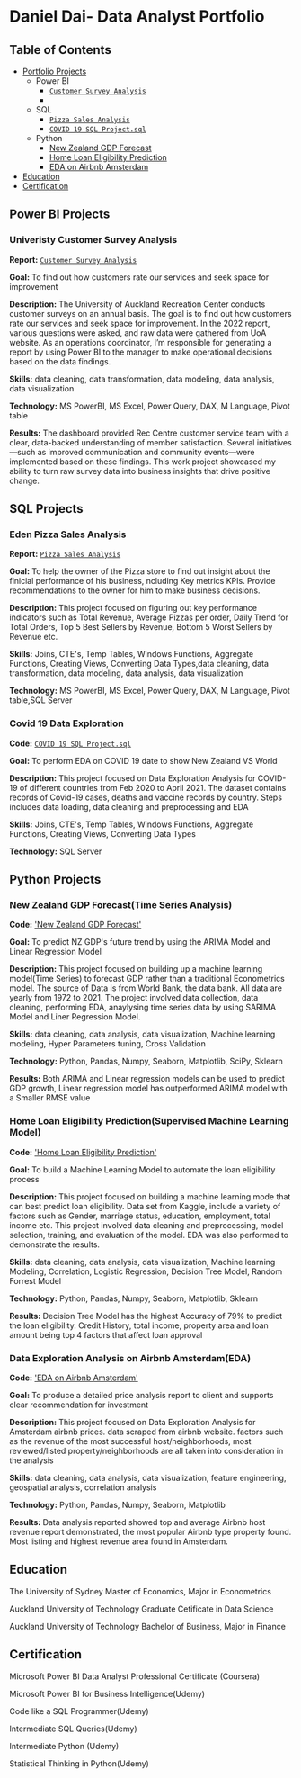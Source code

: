 # Daniel Dai- Data Analyst Portfolio

## Table of Contents

- [Portfolio Projects](https://github.com/dandai509/Data-Analysis-Portfolio?tab=readme-ov-file#daniel-dai--data-analyst-portfolio)
  - Power BI
    - [`Customer Survey Analysis`](https://github.com/dandai509/PowerBI-University-Customer-Survey-Analysis)
    - 
  - SQL
    - [`Pizza Sales Analysis`](https://github.com/dandai509/SQL-Power-BI-Pizza-Sales-Analysis-)
    - [`COVID 19 SQL Project.sql`](https://github.com/dandai509/Data-Analysis-Portfolio/blob/main/COVID%2019%20SQL%20Project.sql)
  - Python
    - [New Zealand GDP Forecast](https://github.com/dandai509/IOD/blob/main/Capstone%20project-%20NZ%20GDP%20Forecasting(Final).ipynb)
    - [Home Loan Eligibility Prediction](https://github.com/dandai509/Data-Analysis-Portfolio/blob/main/Mini%20Project%203%20-%20Home%20Loan%20Prediction.ipynb)
    - [EDA on Airbnb Amsterdam](https://github.com/dandai509/Data-Analysis-Portfolio/blob/main/Mini%20project.ipynb)
- [Education](https://github.com/dandai509/Data-Analysis-Portfolio?tab=readme-ov-file#education)  
- [Certification](https://github.com/dandai509/Data-Analysis-Portfolio?tab=readme-ov-file#certificates)

## Power BI Projects

### Univeristy Customer Survey Analysis

**Report:** [`Customer Survey Analysis`](https://github.com/dandai509/PowerBI-University-Customer-Survey-Analysis)

**Goal:** To find out how customers rate our services and seek space for improvement

**Description:** The University of Auckland Recreation Center conducts customer surveys on an annual basis. The goal is to find out how customers rate our services and seek space for improvement. In the 2022 report, various questions were asked, and raw data were gathered from UoA website. As an operations coordinator, I’m responsible for generating a report by using Power BI to the manager to make operational decisions based on the data findings.

**Skills:** data cleaning, data transformation, data modeling, data analysis, data visualization

**Technology:** MS PowerBI, MS Excel, Power Query, DAX, M Language, Pivot table

**Results:** The dashboard provided Rec Centre customer service team with a clear, data-backed understanding of member satisfaction. Several initiatives—such as improved communication and community events—were implemented based on these findings. This work project showcased my ability to turn raw survey data into business insights that drive positive change.

## SQL Projects

### Eden Pizza Sales Analysis

**Report:** [`Pizza Sales Analysis`](https://github.com/dandai509/SQL-Power-BI-Pizza-Sales-Analysis-)

**Goal:** To help the owner of the Pizza store to find out insight about the finicial performance of his business, ncluding Key metrics KPIs. Provide recommendations to the owner for him to make business decisions.

**Description:** This project focused on figuring out key performance indicators such as Total Revenue, Average Pizzas per order, Daily Trend for Total Orders, Top 5 Best Sellers by Revenue, Bottom 5 Worst Sellers by Revenue etc.

**Skills:** Joins, CTE's, Temp Tables, Windows Functions, Aggregate Functions, Creating Views, Converting Data Types,data cleaning, data transformation, data modeling, data analysis, data visualization

**Technology:** MS PowerBI, MS Excel, Power Query, DAX, M Language, Pivot table,SQL Server

### Covid 19 Data Exploration

**Code:** [`COVID 19 SQL Project.sql`](https://github.com/dandai509/Data-Analysis-Portfolio/blob/main/COVID%2019%20SQL%20Project.sql)

**Goal:** To perform EDA on COVID 19 date to show New Zealand VS World

**Description:** This project focused on Data Exploration Analysis for COVID-19 of different countries from Feb 2020 to April 2021. The dataset contains records of Covid-19 cases, deaths and vaccine records by country. Steps includes data loading, data cleaning and preprocessing and EDA 

**Skills:** Joins, CTE's, Temp Tables, Windows Functions, Aggregate Functions, Creating Views, Converting Data Types

**Technology:** SQL Server

## Python Projects

### New Zealand GDP Forecast(Time Series Analysis)

**Code:** ['New Zealand GDP Forecast'](https://github.com/dandai509/IOD/blob/main/Capstone%20project-%20NZ%20GDP%20Forecasting(Final).ipynb)

**Goal:** To predict NZ GDP's future trend by using the ARIMA Model and Linear Regression Model

**Description:** This project focused on building up a machine learning model(Time Series) to forecast GDP rather than a traditional Econometrics model. The source of Data is from World Bank, the data bank. All data are yearly from 1972 to 2021. The project involved data collection, data cleaning, performing EDA, anaylysing time series data by using SARIMA Model and Liner Regression Model.

**Skills:** data cleaning, data analysis, data visualization, Machine learning modeling, Hyper Parameters tuning, Cross Validation

**Technology:** Python, Pandas, Numpy, Seaborn, Matplotlib, SciPy, Sklearn

**Results:** Both ARIMA and Linear regression models can be used to predict GDP growth, Linear regression model has outperformed ARIMA model with a Smaller RMSE value 

### Home Loan Eligibility Prediction(Supervised Machine Learning Model)

**Code:** ['Home Loan Eligibility Prediction'](https://github.com/dandai509/Data-Analysis-Portfolio/blob/main/Mini%20Project%203%20-%20Home%20Loan%20Prediction.ipynb)

**Goal:** To build a Machine Learning Model to automate the loan eligibility process

**Description:** This project focused on building a machine learning mode that can best predict loan eligibility. Data set from Kaggle, include a variety of factors such as Gender, marriage status, education, employment, total income etc. This project involved data cleaning and preprocessing, model selection, training, and evaluation of the model. EDA was also performed to demonstrate the results.

**Skills:** data cleaning, data analysis, data visualization, Machine learning Modeling, Correlation, Logistic Regression, Decision Tree Model, Random Forrest Model

**Technology:** Python, Pandas, Numpy, Seaborn, Matplotlib, Sklearn

**Results:** Decision Tree Model has the highest Accuracy of 79% to predict the loan eligibility. Credit History, total income, property area and loan amount being top 4 factors that affect loan approval


### Data Exploration Analysis on Airbnb Amsterdam(EDA)
**Code:** ['EDA on Airbnb Amsterdam'](https://github.com/dandai509/Data-Analysis-Portfolio/blob/main/Mini%20project.ipynb)

**Goal:** To produce a detailed price analysis report to client and supports clear recommendation for investment

**Description:** This project focused on Data Exploration Analysis for Amsterdam airbnb prices. data scraped from airbnb website. factors such as the revenue of the most successful host/neighborhoods, most reviewed/listed property/neighborhoods are all taken into consideration in the analysis

**Skills:** data cleaning, data analysis, data visualization, feature engineering, geospatial analysis, correlation analysis

**Technology:** Python, Pandas, Numpy, Seaborn, Matplotlib

**Results:** Data analysis reported showed top and average Airbnb host revenue report demonstrated, the most popular Airbnb type property found. Most listing and highest revenue area found in Amsterdam. 

## Education

The University of Sydney 
Master of Economics, Major in Econometrics

Auckland University of Technology 
Graduate Cetificate in Data Science 

Auckland University of Technology 
Bachelor of Business, Major in Finance


## Certification

Microsoft Power BI Data Analyst Professional Certificate (Coursera)

Microsoft Power BI for Business Intelligence(Udemy)

Code like a SQL Programmer(Udemy)

Intermediate SQL Queries(Udemy)

Intermediate Python (Udemy)

Statistical Thinking in Python(Udemy)







